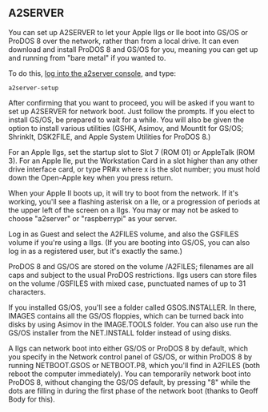 ## A2SERVER

You can set up A2SERVER to let your Apple IIgs or IIe boot into GS/OS or
ProDOS 8 over the network, rather than from a local drive. It can even
download and install ProDOS 8 and GS/OS for you, meaning you can get up and
running from "bare metal" if you wanted to.

To do this, [log into the a2server console](a2server_commands.md), and type:

```
a2server-setup
```

After confirming that you want to proceed, you will be asked if you want to
set up A2SERVER for network boot. Just follow the prompts. If you elect to
install GS/OS, be prepared to wait for a while. You will also be given the
option to install various utilities (GSHK, Asimov, and MountIt for GS/OS;
ShrinkIt, DSK2FILE, and Apple System Utilities for ProDOS 8.)

For an Apple IIgs, set the startup slot to Slot 7 (ROM 01) or AppleTalk (ROM
3). For an Apple IIe, put the Workstation Card in a slot higher than any other
drive interface card, or type PR#x where x is the slot number; you must hold
down the Open-Apple key when you press return.

When your Apple II boots up, it will try to boot from the network. If it's
working, you'll see a flashing asterisk on a IIe, or a progression of periods
at the upper left of the screen on a IIgs. You may or may not be asked to
choose "a2server" or "raspberrypi" as your server.

Log in as Guest and select the A2FILES volume, and also the GSFILES volume if
you're using a IIgs. (If you are booting into GS/OS, you can also log in as a
registered user, but it's exactly the same.)

ProDOS 8 and GS/OS are stored on the volume /A2FILES; filenames are all caps
and subject to the usual ProDOS restrictions. IIgs users can store files on
the volume /GSFILES with mixed case, punctuated names of up to 31 characters.

If you installed GS/OS, you'll see a folder called GSOS.INSTALLER. In there,
IMAGES contains all the GS/OS floppies, which can be turned back into disks by
using Asimov in the IMAGE.TOOLS folder. You can also use run the GS/OS
installer from the NET.INSTALL folder instead of using disks.

A IIgs can network boot into either GS/OS or ProDOS 8 by default, which you
specify in the Network control panel of GS/OS, or within ProDOS 8 by running
NETBOOT.GSOS or NETBOOT.P8, which you'll find in A2FILES (both reboot the
computer immediately). You can temporarily network boot into ProDOS 8, without
changing the GS/OS default, by pressing "8" while the dots are filling in
during the first phase of the network boot (thanks to Geoff Body for this).
